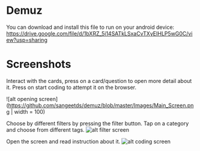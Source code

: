 # Demuz
You can download and install this file to run on your android device: https://drive.google.com/file/d/1bXRZ_5i14SATkLSxaCvTXyEIHLP5wG0C/view?usp=sharing

# Screenshots

Interact with the cards, press on a card/question to open more detail about it. Press on start coding to attempt it on the browser. 

![alt opening screen](https://github.com/sangeetds/demuz/blob/master/Images/Main_Screen.png | width = 100) 

Choose by different filters by pressing the filter button. Tap on a category and choose from different tags.
![alt filter screen](https://github.com/sangeetds/demuz/blob/master/Images/Filter.png=250x250)

Open the screen and read instruction about it.
![alt coding screen](https://github.com/sangeetds/demuz/blob/master/Images/Coding_Question.png=250x250)

